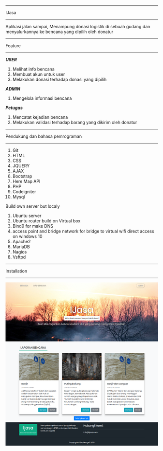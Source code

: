 ******************
IJasa
******************

Aplikasi jalan sampai, Menampung donasi logistik di sebuah gudang dan menyalurkannya ke bencana yang dipilih oleh donatur

*******************
Feature
*******************
***USER***
1. Melihat info bencana
2. Membuat akun untuk user
3. Melakukan donasi terhadap donasi yang dipilih

***ADMIN***
1. Mengelola informasi bencana

***Petugas***
1. Mencatat kejadian bencana
2. Melakukan validasi terhadap barang yang dikirim oleh donatur

**************************
Pendukung dan bahasa pemrograman
**************************
1. Git
2. HTML
3. CSS
4. JQUERY
5. AJAX
6. Bootstrap
7. Here Map API
8. PHP
9. Codeigniter
10. Mysql

Build own server but localy
1. Ubuntu server
2. Ubuntu router
build on Virtual box
3. Bind9 for make DNS
4. access point and bridge network for bridge to virtual wifi direct access on windows 10
5. Apache2
6. MariaDB
7. Nagios
8. Vsftpd


************
Installation
************
![GitHub Logo](1.png)
